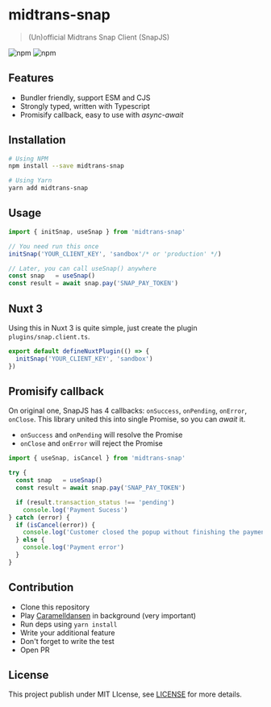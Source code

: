 # midtrans-snap

> (Un)official Midtrans Snap Client (SnapJS)

![npm](https://img.shields.io/npm/v/midtrans-snap?style=for-the-badge)
![npm](https://img.shields.io/npm/dm/midtrans-snap?style=for-the-badge)

## Features

- Bundler friendly, support ESM and CJS
- Strongly typed, written with Typescript
- Promisify callback, easy to use with *async-await*

## Installation

```sh
# Using NPM
npm install --save midtrans-snap

# Using Yarn
yarn add midtrans-snap
```

## Usage

```ts
import { initSnap, useSnap } from 'midtrans-snap'

// You need run this once
initSnap('YOUR_CLIENT_KEY', 'sandbox'/* or 'production' */)

// Later, you can call useSnap() anywhere
const snap   = useSnap()
const result = await snap.pay('SNAP_PAY_TOKEN')
```

## Nuxt 3

Using this in Nuxt 3 is quite simple, just create the plugin `plugins/snap.client.ts`.

```ts
export default defineNuxtPlugin(() => {
  initSnap('YOUR_CLIENT_KEY', 'sandbox')
})
```

## Promisify callback

On original one, SnapJS has 4 callbacks: `onSuccess`, `onPending`, `onError`, `onClose`.
This library united this into single Promise, so you can *await* it.

- `onSuccess` and `onPending` will resolve the Promise
- `onClose` and `onError` will reject the Promise

```ts
import { useSnap, isCancel } from 'midtrans-snap'

try {
  const snap   = useSnap()
  const result = await snap.pay('SNAP_PAY_TOKEN')

  if (result.transaction_status !== 'pending')
    console.log('Payment Sucess')
} catch (error) {
  if (isCancel(error)) {
    console.log('Customer closed the popup without finishing the payment')
  } else {
    console.log('Payment error')
  }
}
```

## Contribution

- Clone this repository
- Play [Caramelldansen](https://youtu.be/PDJLvF1dUek) in background (very important)
- Run deps using `yarn install`
- Write your additional feature
- Don't forget to write the test
- Open PR

## License

This project publish under MIT LIcense, see [LICENSE](/LICENSE) for more details.
